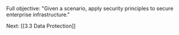 Full objective: "Given a scenario, apply security principles to secure enterprise
infrastructure."



Next: [[3.3 Data Protection]]